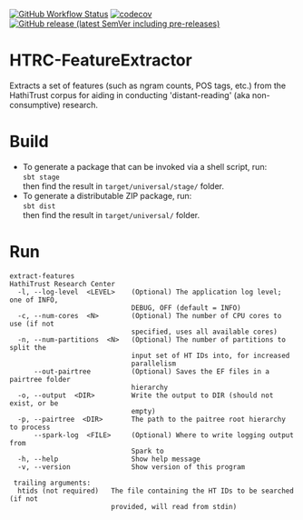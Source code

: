 [![GitHub Workflow Status](https://img.shields.io/github/actions/workflow/status/htrc/HTRC-FeatureExtractor/ci.yml?branch=develop)](https://github.com/htrc/HTRC-FeatureExtractor/actions/workflows/ci.yml)
[![codecov](https://codecov.io/github/htrc/HTRC-FeatureExtractor/branch/develop/graph/badge.svg?token=Y8PXGBZO01)](https://codecov.io/github/htrc/HTRC-FeatureExtractor)
[![GitHub release (latest SemVer including pre-releases)](https://img.shields.io/github/v/release/htrc/HTRC-FeatureExtractor?include_prereleases&sort=semver)](https://github.com/htrc/HTRC-FeatureExtractor/releases/latest)

# HTRC-FeatureExtractor
Extracts a set of features (such as ngram counts, POS tags, etc.) from the HathiTrust
corpus for aiding in conducting 'distant-reading' (aka non-consumptive) research.

# Build
* To generate a package that can be invoked via a shell script, run:  
  `sbt stage`  
  then find the result in `target/universal/stage/` folder.
* To generate a distributable ZIP package, run:  
  `sbt dist`  
  then find the result in `target/universal/` folder.
  
# Run
```
extract-features
HathiTrust Research Center
  -l, --log-level  <LEVEL>    (Optional) The application log level; one of INFO,
                              DEBUG, OFF (default = INFO)
  -c, --num-cores  <N>        (Optional) The number of CPU cores to use (if not
                              specified, uses all available cores)
  -n, --num-partitions  <N>   (Optional) The number of partitions to split the
                              input set of HT IDs into, for increased
                              parallelism
      --out-pairtree          (Optional) Saves the EF files in a pairtree folder
                              hierarchy
  -o, --output  <DIR>         Write the output to DIR (should not exist, or be
                              empty)
  -p, --pairtree  <DIR>       The path to the paitree root hierarchy to process
      --spark-log  <FILE>     (Optional) Where to write logging output from
                              Spark to
  -h, --help                  Show help message
  -v, --version               Show version of this program

 trailing arguments:
  htids (not required)   The file containing the HT IDs to be searched (if not
                         provided, will read from stdin)
```
